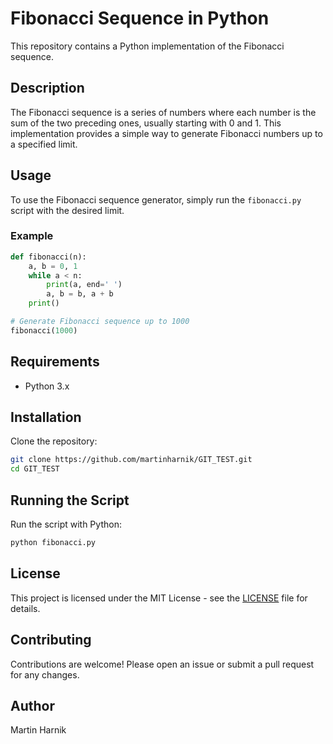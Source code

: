# Fibonacci Sequence in Python

This repository contains a Python implementation of the Fibonacci sequence.

## Description

The Fibonacci sequence is a series of numbers where each number is the sum of the two preceding ones, usually starting with 0 and 1. This implementation provides a simple way to generate Fibonacci numbers up to a specified limit.

## Usage

To use the Fibonacci sequence generator, simply run the `fibonacci.py` script with the desired limit.

### Example

```python
def fibonacci(n):
    a, b = 0, 1
    while a < n:
        print(a, end=' ')
        a, b = b, a + b
    print()

# Generate Fibonacci sequence up to 1000
fibonacci(1000)
```

## Requirements

- Python 3.x

## Installation

Clone the repository:

```bash
git clone https://github.com/martinharnik/GIT_TEST.git
cd GIT_TEST
```

## Running the Script

Run the script with Python:

```bash
python fibonacci.py
```

## License

This project is licensed under the MIT License - see the [LICENSE](LICENSE) file for details.

## Contributing

Contributions are welcome! Please open an issue or submit a pull request for any changes.

## Author

Martin Harnik